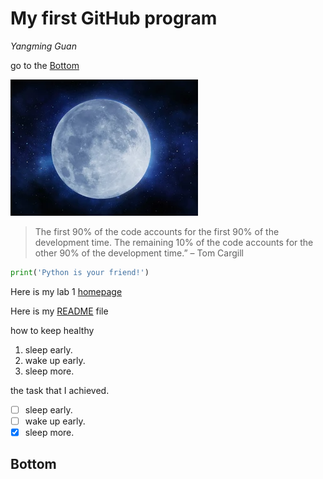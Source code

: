 # My first GitHub program
*Yangming Guan*

go to the [Bottom](#Bottom)

<picture>
  <source media="(prefers-color-scheme: dark)" srcset="/src/moon.png">
  <source media="(prefers-color-scheme: light)" srcset="src/moon1.png">
  <img alt="Shows an illustrated sun in light color mode and a moon with stars in dark color mode." src="/src/moon.png">
</picture>


>The first 90% of the code accounts for the first 90% of the development time. The remaining 10% of the code accounts for the other 90% of the development time.” – Tom Cargill

```python
print('Python is your friend!')
```

Here is my lab 1 [homepage](https://github.com/calciner/weekZeroLab)

Here is my [README](README.md) file

how to keep healthy
1. sleep early.
2. wake up early.
3. sleep more.

the task that I achieved.
- [ ] sleep early.
- [ ] wake up early.
- [x] sleep more.

## Bottom
